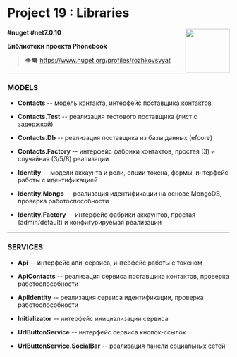 # Project 19 : Libraries

<img align="right" width="100" height="100" src="https://github.com/rozhkovsvyat/Tools.Wpf/assets/71471748/e06a3e12-64d0-4b9f-90a4-5fd61f8a9db9">

**#nuget #net7.0.10**

**Библиотеки проекта Phonebook**


> :eye_speech_bubble: https://www.nuget.org/profiles/rozhkovsvyat

---

### MODELS

* **Contacts** -- модель контакта, интерфейс поставщика контактов

* **Contacts.Test** -- реализация тестового поставщика (лист с задержкой)

* **Contacts.Db** -- реализация поставщика из базы данных (efcore)
  
* **Contacts.Factory** -- интерфейс фабрики контактов, простая (3) и случайная (3/5/8) реализации

* **Identity** -- модели аккаунта и роли, опции токена, формы, интерфейс работы с идентификацией

* **Identity.Mongo** -- реализация идентификации на основе MongoDB, проверка работоспособности

* **Identity.Factory** -- интерфейс фабрики аккаунтов, простая (admin/default) и конфигурируемая реализации

---

### SERVICES

* **Api** -- интерфейс апи-сервиса, интерфейс работы с токеном

* **ApiContacts** -- реализация сервиса поставщика контактов, проверка работоспособности

* **ApiIdentity** -- реализация сервиса идентификации, проверка работоспособности

* **Initializator** -- интерфейс инициализации сервиса

* **UrlButtonService** -- интерфейс сервиса кнопок-ссылок

* **UrlButtonService.SocialBar** -- реализация панели социальных сетей
